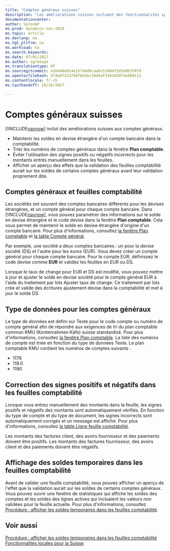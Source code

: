 ```yaml
---
title: "Comptes généraux suisses"
description: "Les améliorations suisses incluent des fonctionnalités spéciales concernant les comptes généraux."
documentationcenter: 
author: SorenGP
ms.prod: dynamics-nav-2018
ms.topic: article
ms.devlang: na
ms.tgt_pltfrm: na
ms.workload: na
ms.search.keywords: 
ms.date: 07/01/2017
ms.author: sgroespe
ms.translationtype: HT
ms.sourcegitcommit: a16640e014e157d4dbcaabc53d0df2d3e063f8f9
ms.openlocfilehash: 574a9f233798f0e5bc3945af3391039f2e900112
ms.contentlocale: fr-ch
ms.lasthandoff: 10/26/2017

---
```

# <a name="swiss-general-ledger-accounts"></a>Comptes généraux suisses
[!INCLUDE[navnow](../../includes/navnow_md.md)] inclut des améliorations suisses aux comptes généraux.

- Maintenir les soldes en devise étrangère d'un compte bancaire dans la comptabilité.  
- Trier les numéros de comptes généraux dans la fenêtre **Plan comptable**.  
- Éviter l'utilisation des signes positifs ou négatifs incorrects pour les montants entrés manuellement dans les feuilles.  
- Afficher un aperçu des effets que la validation des feuilles comptabilité aurait sur les soldes de certains comptes généraux avant leur validation proprement dite.  

## <a name="general-ledger-accounts-and-general-journals"></a>Comptes généraux et feuilles comptabilité  
Les sociétés ont souvent des comptes bancaires différents pour les devises étrangères, et un compte général pour chaque compte bancaire. Dans [!INCLUDE[navnow](../../includes/navnow_md.md)], vous pouvez paramétrer des informations sur le solde en devise étrangère et le code devise dans la fenêtre **Plan comptable**. Cela vous permet de maintenir le solde en devise étrangère d'origine d'un compte bancaire. Pour plus d'informations, consultez [la fenêtre Plan comptable](assetId:///fa407624-b670-44b6-8397-91aa606e4c39) et [la table Compte général](assetId:///a65c2b09-9bb2-43db-8c53-c047bfc49777).  

Par exemple, une société a deux comptes bancaires : un pour la devise société (DS) et l'autre pour les euros (EUR). Vous devez créer un compte général pour chaque compte bancaire. Pour le compte EUR, définissez le code devise comme **EUR** et validez les feuilles en EUR ou DS.  

Lorsque le taux de change pour EUR et DS est modifié, vous pouvez mettre à jour et ajuster le solde en devise société pour le compte général EUR à l'aide du traitement par lots Ajuster taux de change. Ce traitement par lots crée et valide des écritures ajustement devise dans la comptabilité et met à jour le solde DS.  

## <a name="data-type-for-general-ledger-accounts"></a>Type de données pour les comptes généraux  
Le type de données est défini sur Texte pour le code compte ou numéro de compte général afin de répondre aux exigences de tri du plan comptable commun KMU (Kontenrahmen Käfe) suisse standardisé. Pour plus d'informations, consultez [la fenêtre Plan comptable](assetId:///fa407624-b670-44b6-8397-91aa606e4c39). La liste des numéros de compte est triée en fonction du type de données Texte. Le plan comptable KMU contient les numéros de comptes suivants :  

- 1176  
- 119.0  
- 1190  

## <a name="correcting-positive-and-negative-signs-in-general-journals"></a>Correction des signes positifs et négatifs dans les feuilles comptabilité  
Lorsque vous entrez manuellement des montants dans la feuille, les signes positifs et négatifs des montants sont automatiquement vérifiés. En fonction du type de compte et du type de document, les signes incorrects sont automatiquement corrigés et un message est affiché. Pour plus d'informations, consultez [la table Ligne feuille comptabilité](assetId:///5308c791-0964-41d9-bc54-fd87e815d1be).  

Les montants des factures client, des avoirs fournisseur et des paiements doivent être positifs. Les montants des factures fournisseur, des avoirs client et des paiements doivent être négatifs.  

## <a name="viewing-temporary-balances-in-general-journals"></a>Affichage des soldes temporaires dans les feuilles comptabilité  
Avant de valider une feuille comptabilité, vous pouvez afficher un aperçu de l'effet que la validation aurait sur les soldes de certains comptes généraux. Vous pouvez ouvrir une fenêtre de statistiques qui affiche les soldes des comptes et les soldes des lignes actives qui incluaient les valeurs non validées pour la feuille actuelle. Pour plus d'informations, consultez [Procédure : afficher les soldes temporaires dans les feuilles comptabilité](how-to-view-temporary-balances-in-general-ledger-journals.md).  

## <a name="see-also"></a>Voir aussi  
 [Procédure : afficher les soldes temporaires dans les feuilles comptabilité](how-to-view-temporary-balances-in-general-ledger-journals.md)   
 [Fonctionnalités locales pour la Suisse](switzerland-local-functionality.md)

